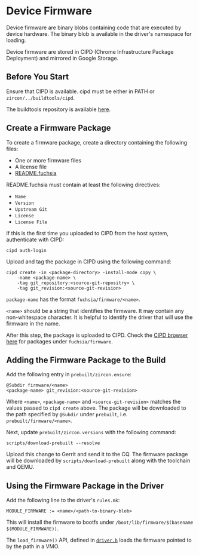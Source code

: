 # Device Firmware

Device firmware are binary blobs containing code that are executed by device
hardware. The binary blob is available in the driver's namespace for loading.

Device firmware are stored in CIPD (Chrome Infrastructure Package Deployment)
and mirrored in Google Storage.

## Before You Start

Ensure that CIPD is available. cipd must be either in PATH or
`zircon/../buildtools/cipd`.

The buildtools repository is available
[here](/buildtools/).

## Create a Firmware Package

To create a firmware package, create a directory containing the following
files:

* One or more firmware files
* A license file
* [README.fuchsia](/docs/development/source_code/third-party-metadata.md)

README.fuchsia must contain at least the following directives:

* `Name`
* `Version`
* `Upstream Git`
* `License`
* `License File`

If this is the first time you uploaded to CIPD from the host system,
authenticate with CIPD:

```
cipd auth-login
```

Upload and tag the package in CIPD using the following command:

```
cipd create -in <package-directory> -install-mode copy \
    -name <package-name> \
    -tag git_repository:<source-git-repositry> \
    -tag git_revision:<source-git-revision>
```

`package-name` has the format `fuchsia/firmware/<name>`.

`<name>` should be a string that identifies the firmware. It may contain
any non-whitespace character. It is helpful to identify the driver that will
use the firmware in the name.

After this step, the package is uploaded to CIPD. Check the
[CIPD browser here](https://chrome-infra-packages.appspot.com/#/?path=fuchsia/firmware)
for packages under `fuchsia/firmware`.

## Adding the Firmware Package to the Build

Add the following entry in `prebuilt/zircon.ensure`:

```
@Subdir firmware/<name>
<package-name> git_revision:<source-git-revision>
```

Where `<name>`, `<package-name>` and `<source-git-revision>` matches the
values passed to `cipd create` above. The package will be downloaded to
the path specified by `@Subdir` under `prebuilt`, i.e.
`prebuilt/firmware/<name>`.

Next, update `prebuilt/zircon.versions` with the following command:

```
scripts/download-prebuilt --resolve
```

Upload this change to Gerrit and send it to the CQ.  The firmware package will
be downloaded by `scripts/download-prebuilt` along with the toolchain and QEMU.

## Using the Firmware Package in the Driver

Add the following line to the driver's `rules.mk`:

```
MODULE_FIRMWARE := <name>/<path-to-binary-blob>
```

This will install the firmware to bootfs under
`/boot/lib/firmware/$(basename $(MODULE_FIRMWARE))`.

The `load_firmware()` API, defined in [`driver.h`](/zircon/system/ulib/ddk/include/ddk/driver.h)
loads the firmware pointed to by the path in a VMO.
